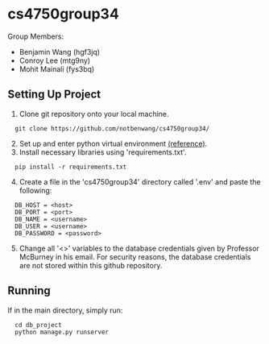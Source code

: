 # cs4750group34

Group Members:
* Benjamin Wang (hgf3jq)
* Conroy Lee (mtg9ny)
* Mohit Mainali (fys3bq)

## Setting Up Project
1) Clone git repository onto your local machine.
```
  git clone https://github.com/notbenwang/cs4750group34/
```
2) Set up and enter python virtual environment [(reference)](https://www.freecodecamp.org/news/how-to-setup-virtual-environments-in-python/).
3) Install necessary libraries using 'requirements.txt'.
```
  pip install -r requirements.txt
```
4) Create a file in the 'cs4750group34' directory called '.env' and paste the following:
```
  DB_HOST = <host>
  DB_PORT = <port>
  DB_NAME = <username>
  DB_USER = <username>
  DB_PASSWORD = <password>
```
5) Change all '<>' variables to the  database credentials given by Professor McBurney in his email. For security reasons, the database credentials are not stored within this github repository.
## Running
If in the main directory, simply run:
```
  cd db_project
  python manage.py runserver
```